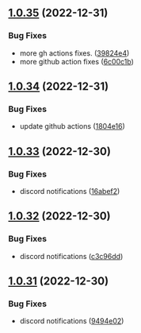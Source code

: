 ## [1.0.35](https://github.com/Torwent/wasp-free/compare/v1.0.34...v1.0.35) (2022-12-31)


### Bug Fixes

* more gh actions fixes. ([39824e4](https://github.com/Torwent/wasp-free/commit/39824e4c5b2e244d93fe638c508998b5dddcdae7))
* more github action fixes ([6c00c1b](https://github.com/Torwent/wasp-free/commit/6c00c1ba9504ece6984d0893be741eafcfdeab49))



## [1.0.34](https://github.com/Torwent/wasp-free/compare/v1.0.33...v1.0.34) (2022-12-31)


### Bug Fixes

* update github actions ([1804e16](https://github.com/Torwent/wasp-free/commit/1804e1652ad4971c3a09b14b6534f99fc02331ab))



## [1.0.33](https://github.com/Torwent/wasp-free/compare/v1.0.32...v1.0.33) (2022-12-30)


### Bug Fixes

* discord notifications ([16abef2](https://github.com/Torwent/wasp-free/commit/16abef218255fbf689cb06088477d7f38dc7ad6d))



## [1.0.32](https://github.com/Torwent/wasp-free/compare/v1.0.31...v1.0.32) (2022-12-30)


### Bug Fixes

* discord notifications ([c3c96dd](https://github.com/Torwent/wasp-free/commit/c3c96ddad806cfc961e933ebe958061066103152))



## [1.0.31](https://github.com/Torwent/wasp-free/compare/v1.0.30...v1.0.31) (2022-12-30)


### Bug Fixes

* discord notifications ([9494e02](https://github.com/Torwent/wasp-free/commit/9494e0296f2228ef77957549b0001b5033d8f4da))



